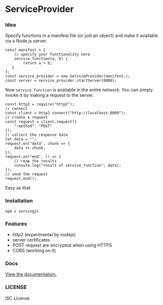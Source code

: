 # ServiceProvider

### Idea
Specify functions in a manifest file (or just an object) and make it available via a Node.js server.

```
const manifest = {
    // specify your functionality here
    service_function(a, b) {
        return a + b;
   }
};
const service_provider = new ServiceProvider(manifest,);
const server = service_provider.startServer(8000);
```

Now `service_function` is available in the entire network.
You can simply invoke it by making a request to the server.

```
const http2 = require("http2");
// connect
const client = http2.connect("http://localhost:8000");
// create a request
const request = client.request({
    ":method": "POST"
});
// collect the response data
let data = "";
request.on("data", chunk => {
    data += chunk;
});
request.on("end", () => {
    // reap the results
    console.log("result of service_function", data);
});
// send the request
request.end();
```

Easy as that.

### Installation

`npm i servingjs`

### Features

+ http2 (experimental by nodejs)
+ server certificates
+ POST request are encrypted when using HTTPS
+ CORS (working on it)

### Docs

[View the documentation.](https://github.com/jamtis/serviceprovider/blob/master/docs/index.html)

### LICENSE

ISC License